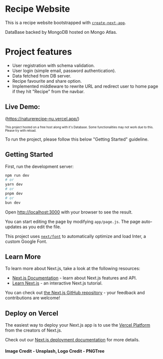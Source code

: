 # Recipe Website

This is a recipe website bootstrapped with [`create-next-app`](https://github.com/vercel/next.js/tree/canary/packages/create-next-app).

DataBase backed by MongoDB hosted on Mongo Atlas.

# Project features

- User registration with schema validation.
- User login (simple email, password authentication).
- Data fetched from DB server.
- Recipe favourite and share option.
- Implemented middleware to rewrite URL and redirect user to home page if they hit "Recipe" from the navbar.

## Live Demo:

(https://naturerecipe-nu.vercel.app/)

<sub><sup>This project hosted on a free host along with it's Database. Some functionalities may not work due to this. Please try with reload.</sup></sub>

To run the project, please follow this below "Getting Started" guideline.

## Getting Started

First, run the development server:

```bash
npm run dev
# or
yarn dev
# or
pnpm dev
# or
bun dev
```

Open [http://localhost:3000](http://localhost:3000) with your browser to see the result.

You can start editing the page by modifying `app/page.js`. The page auto-updates as you edit the file.

This project uses [`next/font`](https://nextjs.org/docs/basic-features/font-optimization) to automatically optimize and load Inter, a custom Google Font.

## Learn More

To learn more about Next.js, take a look at the following resources:

- [Next.js Documentation](https://nextjs.org/docs) - learn about Next.js features and API.
- [Learn Next.js](https://nextjs.org/learn) - an interactive Next.js tutorial.

You can check out [the Next.js GitHub repository](https://github.com/vercel/next.js/) - your feedback and contributions are welcome!

## Deploy on Vercel

The easiest way to deploy your Next.js app is to use the [Vercel Platform](https://vercel.com/new?utm_medium=default-template&filter=next.js&utm_source=create-next-app&utm_campaign=create-next-app-readme) from the creators of Next.js.

Check out our [Next.js deployment documentation](https://nextjs.org/docs/deployment) for more details.

#### Image Credit - Unsplash, Logo Credit - PNGTree
